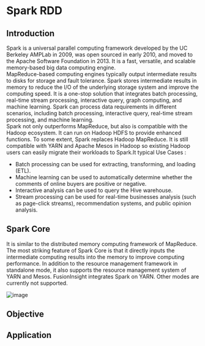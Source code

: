 # Spark RDD

## Introduction 
Spark is a universal parallel computing framework developed by the UC Berkeley AMPLab in 2009, was open sourced in early 2010, and moved to the Apache Software Foundation in 2013. It is a fast, versatile, and scalable memory-based big data computing engine.<br>
MapReduce-based computing engines typically output intermediate results to disks for storage and fault tolerance. Spark stores intermediate results in memory to reduce the I/O of the underlying storage system and improve the computing speed. It is a one-stop solution that integrates batch processing, real-time stream processing, interactive query, graph computing, and machine learning. Spark can process data requirements in different scenarios, including batch processing, interactive query, real-time stream processing, and machine learning. <br>
Spark not only outperforms MapReduce, but also is compatible with the Hadoop ecosystem. It can run on Hadoop HDFS to provide enhanced functions. To some extent, Spark replaces Hadoop MapReduce. It is still compatible with YARN and Apache Mesos in Hadoop so existing Hadoop users can easily migrate their workloads to Spark.It typical Use Cases :
- Batch processing can be used for extracting, transforming, and loading (ETL).
- Machine learning can be used to automatically determine whether the comments of online buyers are positive or negative.
- Interactive analysis can be used to query the Hive warehouse.
- Stream processing can be used for real-time businesses analysis (such as page-click streams), recommendation systems, and public opinion analysis.<br>

## Spark Core
It is similar to the distributed memory computing framework of MapReduce. The most striking feature of Spark Core is that it directly inputs the intermediate computing results into the memory to improve computing performance. In addition to the resource management framework in standalone mode, it also supports the resource 
management system of YARN and Mesos. FusionInsight integrates Spark on YARN. Other modes are currently not supported.

![image](https://github.com/SDAllouche/spark-rdd/assets/102489525/b738b03e-a74d-4697-90f9-49730a8704c1)

## Objective


## Application

